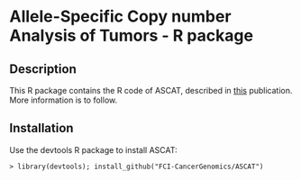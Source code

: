 Allele-Specific Copy number Analysis of Tumors - R package
======

Description
--------
This R package contains the R code of ASCAT, described in [this](http://www.ncbi.nlm.nih.gov/pubmed/20837533) publication. More information is to follow.

Installation
--------
Use the devtools R package to install ASCAT:

    > library(devtools); install_github("FCI-CancerGenomics/ASCAT")
